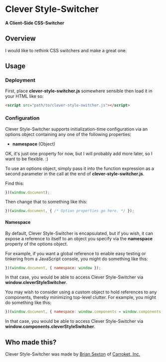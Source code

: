 # Clever Style-Switcher

**A Client-Side CSS-Switcher**

## Overview

I would like to rethink CSS switchers and make a great one.

## Usage

### Deployment

First, place **clever-style-switcher.js** somewhere sensible then load it in your HTML like so:

```html
<script src="path/to/clever-style-switcher.js"></script>
```

### Configuration

Clever Style-Switcher supports initialization-time configuration via an options object containing any one of the following properties:
* **namespace** (Object)

OK, it's just one property for now, but I will probably add more later, so I want to be flexible. :)

To use an options object, simply pass it into the function expression as a second parameter in the call at the end of **clever-style-switcher.js**.

Find this:

```javascript
})(window.document);
```

Then change that to something like this:
```javascript
})(window.document, { /* Option properties go here. */ });
```

#### Namespace

By default, Clever Style-Switcher is encapsulated, but if you wish, it can expose a reference to itself to an object you specify via the **namespace** property of the options object.

For example, if you want a global reference to enable easy testing or tinkering from a JavaScript console, you might do something like this:

```javascript
})(window.document, { namespace: window });
```

In that case, you would be able to access Clever Style-Switcher via **window.cleverStyleSwitcher**.

You may wish to consider using a custom object to hold references to any components, thereby minimizing top-level clutter. For example, you might do something like this:

```javascript
})(window.document, { namespace: window.components = window.components || {} });
```

In that case, you would be able to access Clever Style-Switcher via **window.components.cleverStyleSwitcher**.

## Who made this?

Clever Style-Switcher was made by [Brian Sexton](http://briansexton.com/) of [Carroket, Inc.](http://carroket.com/)
